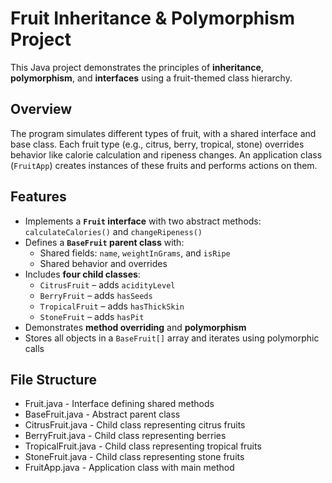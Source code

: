 # Fruit Inheritance & Polymorphism Project

This Java project demonstrates the principles of **inheritance**, **polymorphism**, and **interfaces** using a fruit-themed class hierarchy.

## Overview

The program simulates different types of fruit, with a shared interface and base class. Each fruit type (e.g., citrus, berry, tropical, stone) overrides behavior like calorie calculation and ripeness changes. An application class (`FruitApp`) creates instances of these fruits and performs actions on them.

## Features

- Implements a **`Fruit` interface** with two abstract methods: `calculateCalories()` and `changeRipeness()`
- Defines a **`BaseFruit` parent class** with:
  - Shared fields: `name`, `weightInGrams`, and `isRipe`
  - Shared behavior and overrides
- Includes **four child classes**:
  - `CitrusFruit` – adds `acidityLevel`
  - `BerryFruit` – adds `hasSeeds`
  - `TropicalFruit` – adds `hasThickSkin`
  - `StoneFruit` – adds `hasPit`
- Demonstrates **method overriding** and **polymorphism**
- Stores all objects in a `BaseFruit[]` array and iterates using polymorphic calls

## File Structure

- Fruit.java            - Interface defining shared methods
- BaseFruit.java        - Abstract parent class
- CitrusFruit.java      - Child class representing citrus fruits
- BerryFruit.java       - Child class representing berries
- TropicalFruit.java    - Child class representing tropical fruits
- StoneFruit.java       - Child class representing stone fruits
- FruitApp.java         - Application class with main method
